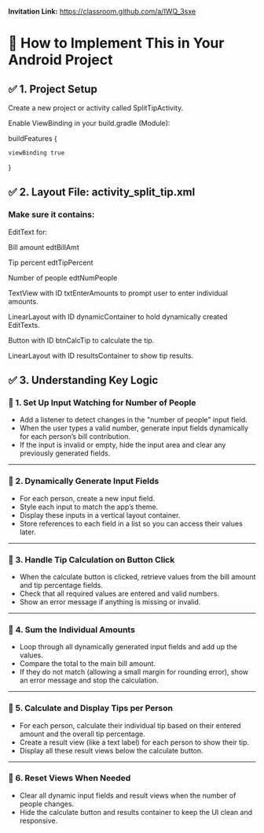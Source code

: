 **Invitation Link:**  https://classroom.github.com/a/IWQ_3sxe

# 🔧 How to Implement This in Your Android Project

## ✅ 1. Project Setup

Create a new project or activity called SplitTipActivity.

Enable ViewBinding in your build.gradle (Module):


buildFeatures {

    viewBinding true
    
}

## ✅ 2. Layout File: activity_split_tip.xml

### Make sure it contains:

EditText for:

Bill amount edtBillAmt

Tip percent edtTipPercent

Number of people edtNumPeople

TextView with ID txtEnterAmounts to prompt user to enter individual amounts.

LinearLayout with ID dynamicContainer to hold dynamically created EditTexts.

Button with ID btnCalcTip to calculate the tip.

LinearLayout with ID resultsContainer to show tip results.

## ✅ 3. Understanding Key Logic 


### 🧩 1. Set Up Input Watching for Number of People

- Add a listener to detect changes in the "number of people" input field.
- When the user types a valid number, generate input fields dynamically for each person’s bill contribution.
- If the input is invalid or empty, hide the input area and clear any previously generated fields.

---

### 🧩 2. Dynamically Generate Input Fields

- For each person, create a new input field.
- Style each input to match the app’s theme.
- Display these inputs in a vertical layout container.
- Store references to each field in a list so you can access their values later.

---

### 🧩 3. Handle Tip Calculation on Button Click

- When the calculate button is clicked, retrieve values from the bill amount and tip percentage fields.
- Check that all required values are entered and valid numbers.
- Show an error message if anything is missing or invalid.

---

### 🧩 4. Sum the Individual Amounts

- Loop through all dynamically generated input fields and add up the values.
- Compare the total to the main bill amount.
- If they do not match (allowing a small margin for rounding error), show an error message and stop the calculation.

---

### 🧩 5. Calculate and Display Tips per Person

- For each person, calculate their individual tip based on their entered amount and the overall tip percentage.
- Create a result view (like a text label) for each person to show their tip.
- Display all these result views below the calculate button.

---

### 🧩 6. Reset Views When Needed

- Clear all dynamic input fields and result views when the number of people changes.
- Hide the calculate button and results container to keep the UI clean and responsive.







